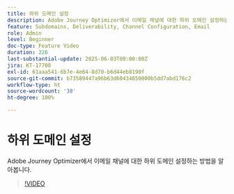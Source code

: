 ```yaml
---
title: 하위 도메인 설정
description: Adobe Journey Optimizer에서 이메일 채널에 대한 하위 도메인 설정하는 방법을 알아봅니다.
feature: Subdomains, Deliverability, Channel Configuration, Email
role: Admin
level: Beginner
doc-type: Feature Video
duration: 226
last-substantial-update: 2025-06-03T00:00:00Z
jira: KT-17708
exl-id: 61aaa541-6b7e-4e64-8d70-b6d44eb8190f
source-git-commit: b73589447a96b63d60434850000b5dd7abd176c2
workflow-type: ht
source-wordcount: '38'
ht-degree: 100%

---
```


# 하위 도메인 설정

Adobe Journey Optimizer에서 이메일 채널에 대한 하위 도메인 설정하는 방법을 알아봅니다.

>[!VIDEO](https://video.tv.adobe.com/v/3463232/?learn=on&enablevpops&captions=kor)
